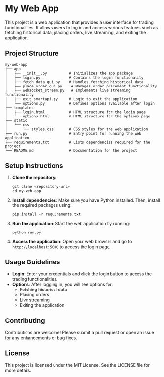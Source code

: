 # My Web App

This project is a web application that provides a user interface for trading functionalities. It allows users to log in and access various features such as fetching historical data, placing orders, live streaming, and exiting the application.

## Project Structure

```
my-web-app
├── app
│   ├── __init__.py          # Initializes the app package
│   ├── login.py             # Contains the login functionality
│   ├── fetch_data_gui.py    # Handles fetching historical data
│   ├── place_order_gui.py    # Manages order placement functionality
│   ├── websocket_stream.py   # Implements live streaming functionality
│   ├── exit_smartapi.py     # Logic to exit the application
│   └── options.py           # Defines options available after login
├── templates
│   ├── login.html           # HTML structure for the login page
│   └── options.html         # HTML structure for the options page
├── static
│   └── css
│       └── styles.css       # CSS styles for the web application
├── run.py                   # Entry point for running the web application
├── requirements.txt         # Lists dependencies required for the project
└── README.md                # Documentation for the project
```

## Setup Instructions

1. **Clone the repository**:
   ```
   git clone <repository-url>
   cd my-web-app
   ```

2. **Install dependencies**:
   Make sure you have Python installed. Then, install the required packages using:
   ```
   pip install -r requirements.txt
   ```

3. **Run the application**:
   Start the web application by running:
   ```
   python run.py
   ```

4. **Access the application**:
   Open your web browser and go to `http://localhost:5000` to access the login page.

## Usage Guidelines

- **Login**: Enter your credentials and click the login button to access the trading functionalities.
- **Options**: After logging in, you will see options for:
  - Fetching historical data
  - Placing orders
  - Live streaming
  - Exiting the application

## Contributing

Contributions are welcome! Please submit a pull request or open an issue for any enhancements or bug fixes.

## License

This project is licensed under the MIT License. See the LICENSE file for more details.